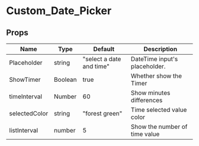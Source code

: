# Custom_Date_Picker
## Props
| Name | Type | Default | Description |
| --- | --- | ---| --- |
| Placeholder | string | "select a date and time" | DateTime input's placeholder.|
| ShowTimer | Boolean | true |Whether show the Timer |
| timeInterval | Number | 60 | Show minutes differences |
| selectedColor | string | "forest green" | Time selected value color |
| listInterval | number | 5 | Show the number of time value|
